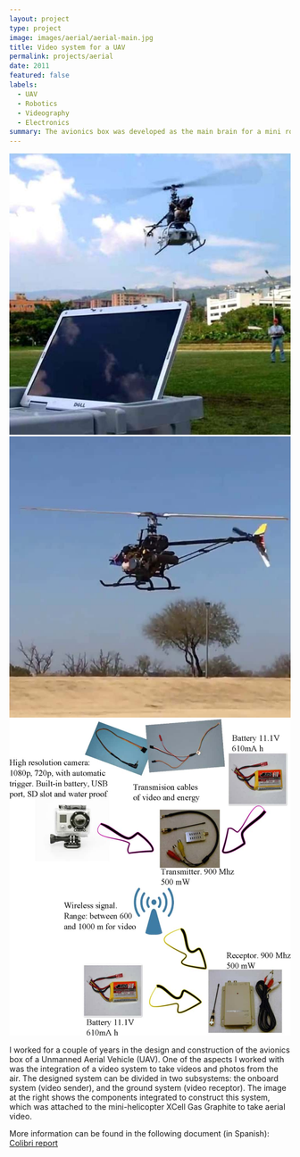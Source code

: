 ```yaml
---
layout: project
type: project
image: images/aerial/aerial-main.jpg
title: Video system for a UAV
permalink: projects/aerial
date: 2011
featured: false
labels:
  - UAV
  - Robotics
  - Videography
  - Electronics
summary: The avionics box was developed as the main brain for a mini robot aerial vehicle (UAV). Besides a main embedded computer, the system features a video system to take videos and photos from the air.
---
```

<div class="ui small rounded images">
  <img class="ui image zoom" src="../images/aerial/aerial-main.jpg">
  <img class="ui image zoom" src="../images/aerial/aerial-desert.jpg">
</div>

<img class="ui medium right floated rounded image zoom medium-amp2" src="../images/aerial/aerial-diagram.jpg">

<p class="pjustify">I worked for a couple of years in the design and construction of the avionics box of a Unmanned Aerial Vehicle (UAV). One of the aspects I worked with was the integration of a video system to take videos and photos from the air. The designed system can be divided in two subsystems: the onboard system (video sender), and the ground system (video receptor). The image at the right shows the components integrated to construct this system, which was attached to the mini-helicopter XCell Gas Graphite to take aerial video.</p>

<p class="pjustify">More information can be found in the following document (in Spanish): <a href="../images/aerial/archive/colibri.pdf"><i class="file pdf outline icon"></i>Colibri report</a></p>